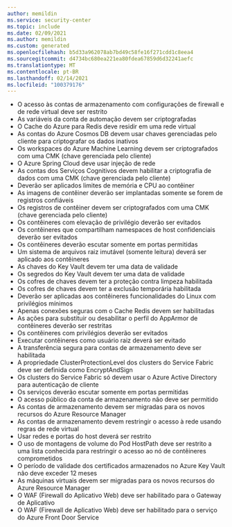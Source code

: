 ```yaml
---
author: memildin
ms.service: security-center
ms.topic: include
ms.date: 02/09/2021
ms.author: memildin
ms.custom: generated
ms.openlocfilehash: b5d33a962078ab7bd49c58fe16f271cdd1c8eea4
ms.sourcegitcommit: d4734bc680ea221ea80fdea67859d6d32241aefc
ms.translationtype: MT
ms.contentlocale: pt-BR
ms.lasthandoff: 02/14/2021
ms.locfileid: "100379176"
---
```

- O acesso às contas de armazenamento com configurações de firewall e de rede virtual deve ser restrito
- As variáveis da conta de automação devem ser criptografadas
- O Cache do Azure para Redis deve residir em uma rede virtual
- As contas do Azure Cosmos DB devem usar chaves gerenciadas pelo cliente para criptografar os dados inativos
- Os workspaces do Azure Machine Learning devem ser criptografados com uma CMK (chave gerenciada pelo cliente)
- O Azure Spring Cloud deve usar injeção de rede
- As contas dos Serviços Cognitivos devem habilitar a criptografia de dados com uma CMK (chave gerenciada pelo cliente)
- Deverão ser aplicados limites de memória e CPU ao contêiner
- As imagens de contêiner deverão ser implantadas somente se forem de registros confiáveis
- Os registros de contêiner devem ser criptografados com uma CMK (chave gerenciada pelo cliente)
- Os contêineres com elevação de privilégio deverão ser evitados
- Os contêineres que compartilham namespaces de host confidenciais deverão ser evitados
- Os contêineres deverão escutar somente em portas permitidas
- Um sistema de arquivos raiz imutável (somente leitura) deverá ser aplicado aos contêineres
- As chaves do Key Vault devem ter uma data de validade
- Os segredos do Key Vault devem ter uma data de validade
- Os cofres de chaves devem ter a proteção contra limpeza habilitada
- Os cofres de chaves devem ter a exclusão temporária habilitada
- Deverão ser aplicadas aos contêineres funcionalidades do Linux com privilégios mínimos
- Apenas conexões seguras com o Cache Redis devem ser habilitadas
- As ações para substituir ou desabilitar o perfil do AppArmor de contêineres deverão ser restritas
- Os contêineres com privilégios deverão ser evitados
- Executar contêineres como usuário raiz deverá ser evitado
- A transferência segura para contas de armazenamento deve ser habilitada
- A propriedade ClusterProtectionLevel dos clusters do Service Fabric deve ser definida como EncryptAndSign
- Os clusters do Service Fabric só devem usar o Azure Active Directory para autenticação de cliente
- Os serviços deverão escutar somente em portas permitidas
- O acesso público da conta de armazenamento não deve ser permitido
- As contas de armazenamento devem ser migradas para os novos recursos do Azure Resource Manager
- As contas de armazenamento devem restringir o acesso à rede usando regras de rede virtual
- Usar redes e portas do host deverá ser restrito
- O uso de montagens de volume do Pod HostPath deve ser restrito a uma lista conhecida para restringir o acesso ao nó de contêineres comprometidos
- O período de validade dos certificados armazenados no Azure Key Vault não deve exceder 12 meses
- As máquinas virtuais devem ser migradas para os novos recursos do Azure Resource Manager
- O WAF (Firewall do Aplicativo Web) deve ser habilitado para o Gateway de Aplicativo
- O WAF (Firewall de Aplicativo Web) deve ser habilitado para o serviço do Azure Front Door Service

